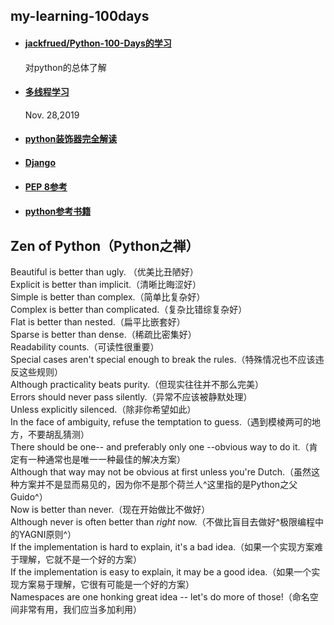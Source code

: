 ## my-learning-100days
- #### [jackfrued/Python-100-Days的学习](day1-22\readme.md)
   对python的总体了解

- #### [多线程学习](./python多线程学习/readme.md)   
   Nov. 28,2019

- #### [python装饰器完全解读](https://github.com/2048JiaLi/PY3_privacy/blob/master/Python%E9%9D%A2%E8%AF%95/%E9%A2%98%E7%9B%AE%E4%B8%8E%E7%AD%94%E6%A1%88/python%E8%A3%85%E9%A5%B0%E5%99%A8%E7%9A%84%E7%90%86%E8%A7%A3.md)

- #### [Django](https://github.com/jackfrued/Python-100-Days/tree/master/Day41-55)   

- #### [PEP 8参考](./PEP8.md)

- #### [python参考书籍](./python参考书籍.md)


## Zen of Python（Python之禅）
Beautiful is better than ugly. （优美比丑陋好）   
Explicit is better than implicit.（清晰比晦涩好）    
Simple is better than complex.（简单比复杂好）    
Complex is better than complicated.（复杂比错综复杂好）    
Flat is better than nested.（扁平比嵌套好）    
Sparse is better than dense.（稀疏比密集好）    
Readability counts.（可读性很重要）    
Special cases aren't special enough to break the rules.（特殊情况也不应该违反这些规则）    
Although practicality beats purity.（但现实往往并不那么完美）    
Errors should never pass silently.（异常不应该被静默处理）    
Unless explicitly silenced.（除非你希望如此）    
In the face of ambiguity, refuse the temptation to guess.（遇到模棱两可的地方，不要胡乱猜测）   
There should be one-- and preferably only one --obvious way to do it.（肯定有一种通常也是唯一一种最佳的解决方案）    
Although that way may not be obvious at first unless you're Dutch.（虽然这种方案并不是显而易见的，因为你不是那个荷兰人^这里指的是Python之父Guido^）   
Now is better than never.（现在开始做比不做好）   
Although never is often better than *right* now.（不做比盲目去做好^极限编程中的YAGNI原则^）    
If the implementation is hard to explain, it's a bad idea.（如果一个实现方案难于理解，它就不是一个好的方案）   
If the implementation is easy to explain, it may be a good idea.（如果一个实现方案易于理解，它很有可能是一个好的方案）   
Namespaces are one honking great idea -- let's do more of those!（命名空间非常有用，我们应当多加利用）

